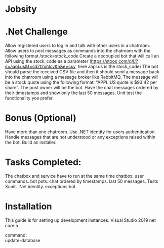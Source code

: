 # Jobsity
# .Net Challenge
Allow registered users to log in and talk with other users in a chatroom.
Allow users to post messages as commands into the chatroom with the following format /stock=stock_code
Create a decoupled bot that will call an API using the stock_code as a parameter (https://stooq.com/q/l/?s=aapl.us&f=sd2t2ohlcv&h&e=csv, here aapl.us is the stock_code)
The bot should parse the received CSV file and then it should send a message back into the chatroom using a message broker like RabbitMQ. The message will be a stock quote using the following format: “APPL.US quote is $93.42 per share”. The post owner will be the bot. 
Have the chat messages ordered by their timestamps and show only the last 50 messages. 
Unit test the functionality you prefer. 
# Bonus (Optional)
Have more than one chatroom. 
Use .NET identity for users authentication 
Handle messages that are not understood or any exceptions raised within the bot. 
Build an installer. 

# Tasks Completed:
The chatbox and service have to run at the same time 
chatbox. 
user commands. 
bot pots. 
chat ordered by timestamps. 
last 50 messages. 
Tests Xunit. 
.Net identity. 
exceptions bot. 

# Installation
This guide is for setting up development instances.
Visual Studio 2019 net core 5

command:  
update-database




